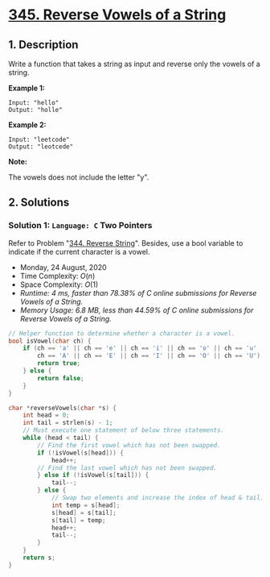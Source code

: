 # [345. Reverse Vowels of a String](https://leetcode.com/problems/reverse-vowels-of-a-string)

## 1. Description

Write a function that takes a string as input and reverse only the vowels of a string.

**Example 1:**

```
Input: "hello"
Output: "holle"
```

**Example 2:**

```
Input: "leetcode"
Output: "leotcede"
```

**Note:**

The vowels does not include the letter "y".

## 2. Solutions

### Solution 1: `Language: C` Two Pointers

Refer to Problem "[344. Reverse String](https://leetcode.com/problems/reverse-string)". Besides, use a bool variable to indicate if the current character is a vowel.

- Monday, 24 August, 2020
- Time Complexity: $O(n)$
- Space Complexity: $O(1)$
- *Runtime: 4 ms, faster than 78.38% of C online submissions for Reverse Vowels of a String.*
- *Memory Usage: 6.8 MB, less than 44.59% of C online submissions for Reverse Vowels of a String.*

```C
// Helper function to determine whether a character is a vowel.
bool isVowel(char ch) {
    if (ch == 'a' || ch == 'e' || ch == 'i' || ch == 'o' || ch == 'u' ||
        ch == 'A' || ch == 'E' || ch == 'I' || ch == 'O' || ch == 'U') {
        return true;
    } else {
        return false;
    }
}

char *reverseVowels(char *s) {
    int head = 0;
    int tail = strlen(s) - 1;
    // Must execute one statement of below three statements.
    while (head < tail) {
        // Find the first vowel which has not been swapped.
        if (!isVowel(s[head])) {
            head++;
        // Find the last vowel which has not been swapped.
        } else if (!isVowel(s[tail])) {
            tail--;
        } else {
            // Swap two elements and increase the index of head & tail.
            int temp = s[head];
            s[head] = s[tail];
            s[tail] = temp;
            head++;
            tail--;
        }
    }
    return s;
}
```

